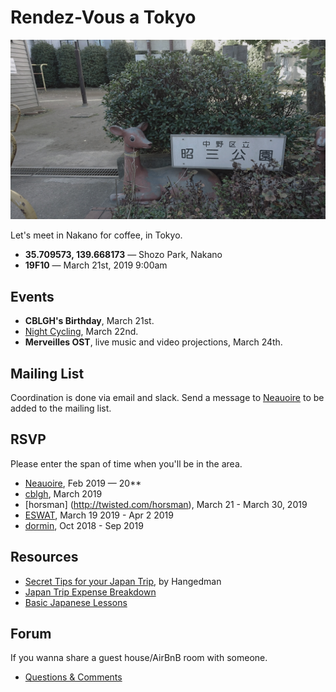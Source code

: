 # Rendez-Vous a Tokyo

<img src='RENDEZVOUS.jpg' width='600'/>

Let's meet in Nakano for coffee, in Tokyo.

- **35.709573, 139.668173** — Shozo Park, Nakano
- **19F10** — March 21st, 2019 9:00am

## Events

- **CBLGH's Birthday**, March 21st.
- [Night Cycling](http://wiki.xxiivv.com/JNC), March 22nd.
- **Merveilles OST**, live music and video projections, March 24th.

## Mailing List

Coordination is done via email and slack. Send a message to [Neauoire](http://twitter.com/neauoire) to be added to the mailing list.

## RSVP

Please enter the span of time when you'll be in the area.

- [Neauoire](http://twitter.com/neauoire), Feb 2019 — 20**
- [cblgh](http://twitter.com/cblgh), March 2019
- [horsman] (http://twisted.com/horsman), March 21 - March 30, 2019
- [ESWAT](http://twitter.com/eswat), March 19 2019 - Apr 2 2019
- [dormin](https://twitter.com/dormingray), Oct 2018 - Sep 2019

## Resources

- [Secret Tips for your Japan Trip](https://medium.com/@hangedmandesign/secret-and-undocumented-japan-trip-tips-f846fdfcee29), by Hangedman
- [Japan Trip Expense Breakdown](https://medium.com/@Letkma/japan-trip-expense-breakdown-1bb8f3dcac0e)
- [Basic Japanese Lessons](http://wiki.xxiivv.com/Japanese)

## Forum

If you wanna share a guest house/AirBnB room with someone.

- [Questions & Comments](https://github.com/merveilles/Resources/issues)
